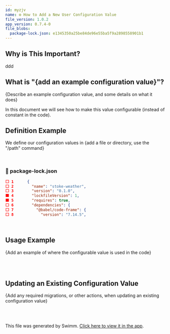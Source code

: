 ```yaml
---
id: myzjv
name: ⚙️ How to Add a New User Configuration Value
file_version: 1.0.2
app_version: 0.7.4-0
file_blobs:
  package-lock.json: e1345350a25be84de96e55ba5f9a2898558901b1
---
```


## Why is This Important?

ddd

## What is "{add an example configuration value}"?

{Describe an example configuration value, and some details on what it does}

In this document we will see how to make this value configurable (instead of constant in the code).

## Definition Example

We define our configuration values in {add a file or directory, use the "/path" command}

<br/>

<!-- NOTE-swimm-snippet: the lines below link your snippet to Swimm -->
### 📄 package-lock.json
```json
⬜ 1      {
⬜ 2        "name": "stoke-weather",
⬜ 3        "version": "0.1.0",
🟩 4        "lockfileVersion": 1,
🟩 5        "requires": true,
⬜ 6        "dependencies": {
⬜ 7          "@babel/code-frame": {
⬜ 8            "version": "7.14.5",
```

<br/>

## Usage Example

{Add an example of where the configurable value is used in the code}

<br/>



<br/>

## Updating an Existing Configuration Value

{Add any required migrations, or other actions, when updating an existing configuration value}

<br/>



<br/>

This file was generated by Swimm. [Click here to view it in the app](http://localhost:5000/repos/Z2l0aHViJTNBJTNBc3Rva2Utd2VhdGhlciUzQSUzQUFkZGllQ29oZW4=/docs/myzjv).